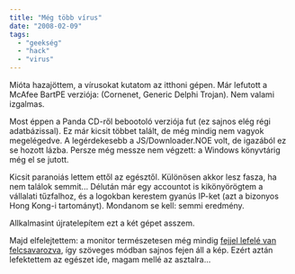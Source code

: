 ```yaml
---
title: "Még több vírus"
date: "2008-02-09"
tags: 
  - "geekség"
  - "hack"
  - "virus"
---
```


Mióta hazajöttem, a vírusokat kutatom az itthoni gépen. Már lefutott a McAfee BartPE verziója: (Cornenet, Generic Delphi Trojan). Nem valami izgalmas.

Most éppen a Panda CD-ről bebootoló verziója fut (ez sajnos elég régi adatbázissal). Ez már kicsit többet talált, de még mindig nem vagyok megelégedve. A legérdekesebb a JS/Downloader.NOE volt, de igazából ez se hozott lázba. Persze még messze nem végzett: a Windows könyvtárig még el se jutott.

Kicsit paranoiás lettem ettől az egésztől. Különösen akkor lesz fasza, ha nem találok semmit... Délután már egy accountot is kikönyörögtem a vállalati tűzfalhoz, és a logokban kerestem gyanús IP-ket (azt a bizonyos Hong Kong-i tartományt). Mondanom se kell: semmi eredmény.

Allkalmasint újratelepítem ezt a két gépet asszem.

Majd elfelejtettem: a monitor természetesen még mindig [fejjel lefelé van felcsavarozva](https://csokavar.hu/2007/12/ez-a-durva/), így szöveges módban sajnos fejen áll a kép. Ezért aztán lefektettem az egészet ide, magam mellé az asztalra...
